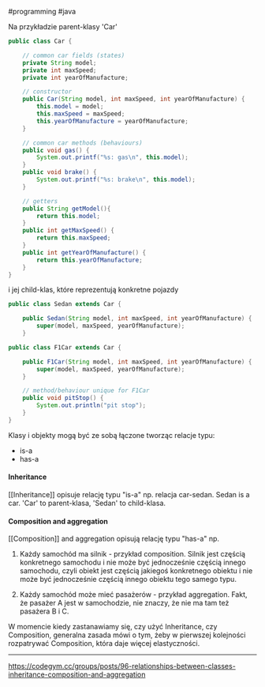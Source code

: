  #programming #java 

Na przykładzie parent-klasy 'Car'

```java
public class Car {

    // common car fields (states)
    private String model;
    private int maxSpeed;
    private int yearOfManufacture;

    // constructor
    public Car(String model, int maxSpeed, int yearOfManufacture) {
        this.model = model;
        this.maxSpeed = maxSpeed;
        this.yearOfManufacture = yearOfManufacture;
    }

    // common car methods (behaviours)
    public void gas() {
        System.out.printf("%s: gas\n", this.model);
    }
    public void brake() {
        System.out.printf("%s: brake\n", this.model);
    }

    // getters
    public String getModel(){
        return this.model;
    }
    public int getMaxSpeed() {
        return this.maxSpeed;
    }
    public int getYearOfManufacture() {
        return this.yearOfManufacture;
    }
}
```

i jej child-klas, które reprezentują konkretne pojazdy
```java
public class Sedan extends Car {

    public Sedan(String model, int maxSpeed, int yearOfManufacture) {
        super(model, maxSpeed, yearOfManufacture);
    }
```

```java
public class F1Car extends Car {

    public F1Car(String model, int maxSpeed, int yearOfManufacture) {
        super(model, maxSpeed, yearOfManufacture);
    }

    // method/behaviour unique for F1Car
    public void pitStop() {
        System.out.println("pit stop");
    }
}
```

Klasy i objekty mogą być ze sobą łączone tworząc relacje typu:
* is-a
* has-a

#### Inheritance
[[Inheritance]] opisuje relację typu "is-a" np. relacja car-sedan. Sedan is a car.
'Car' to parent-klasa, 'Sedan' to child-klasa.

#### Composition and aggregation
[[Composition]] and aggregation opisują relację typu "has-a" np.
1. Każdy samochód ma silnik - przykład composition.
Silnik jest częścią konkretnego samochodu i nie może być jednocześnie częścią innego samochodu, czyli obiekt jest częścią jakiegoś konkretnego obiektu i nie może być jednocześnie częścią innego obiektu tego samego typu.

2. Każdy samochód może mieć pasażerów - przykład aggregation.
Fakt, że pasażer A jest w samochodzie, nie znaczy, że nie ma tam też pasażera B i C.

W momencie kiedy zastanawiamy się, czy użyć Inheritance, czy Composition, generalna zasada mówi o tym, żeby w pierwszej kolejności rozpatrywać Composition, która daje więcej elastyczności.

---
https://codegym.cc/groups/posts/96-relationships-between-classes-inheritance-composition-and-aggregation



